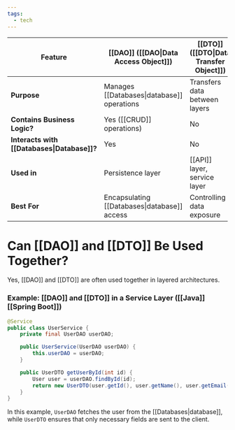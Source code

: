 ```yaml
---
tags:
  - tech
---
```

| Feature                                     | **[[DAO]] ([[DAO\|Data Access Object]])**    | **[[DTO]] ([[DTO\|Data Transfer Object]])** |
| ------------------------------------------- | -------------------------------------------- | ------------------------------------------- |
| **Purpose**                                 | Manages [[Databases\|database]] operations   | Transfers data between layers               |
| **Contains Business Logic?**                | Yes ([[CRUD]] operations)                    | No                                          |
| **Interacts with [[Databases\|Database]]?** | Yes                                          | No                                          |
| **Used in**                                 | Persistence layer                            | [[API]] layer, service layer                |
| **Best For**                                | Encapsulating [[Databases\|database]] access | Controlling data exposure                   |
# Can [[DAO]] and [[DTO]] Be Used Together?
Yes, [[DAO]] and [[DTO]] are often used together in layered architectures.
### Example: [[DAO]] and [[DTO]] in a Service Layer ([[Java]] [[Spring Boot]])
```java
@Service
public class UserService {
    private final UserDAO userDAO;

    public UserService(UserDAO userDAO) {
        this.userDAO = userDAO;
    }

    public UserDTO getUserById(int id) {
        User user = userDAO.findById(id);
        return new UserDTO(user.getId(), user.getName(), user.getEmail());
    }
}
```
In this example, `UserDAO` fetches the user from the [[Databases|database]], while `UserDTO` ensures that only necessary fields are sent to the client.
